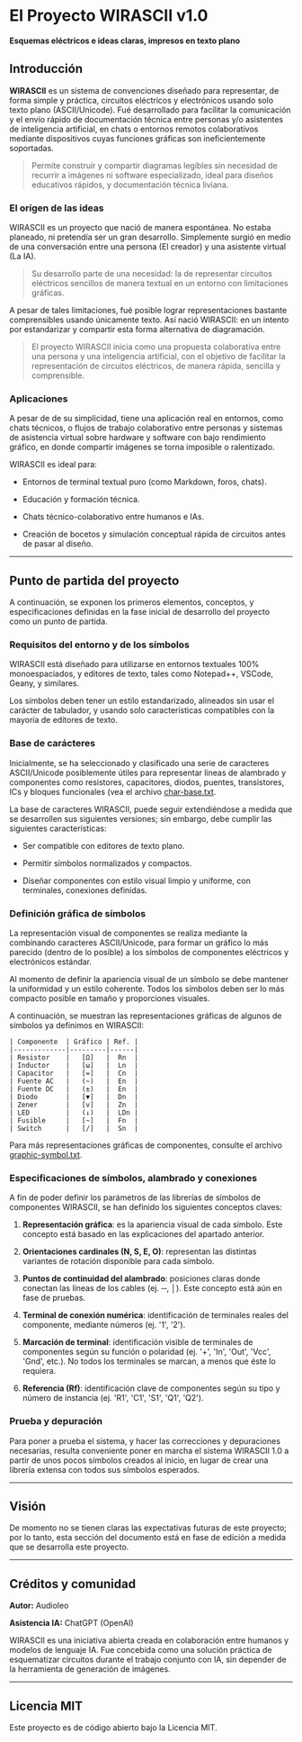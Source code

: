 # El Proyecto WIRASCII v1.0

**Esquemas eléctricos e ideas claras, impresos en texto plano**

## Introducción

**WIRASCII** es un sistema de convenciones diseñado para representar, de forma simple y práctica, circuitos eléctricos y electrónicos usando solo texto plano (ASCII/Unicode). Fué desarrollado para facilitar la comunicación y el envío rápido de documentación técnica entre personas y/o asistentes de inteligencia artificial, en chats o entornos remotos colaborativos mediante dispositivos cuyas funciones gráficas son ineficientemente soportadas.

>Permite construir y compartir diagramas legibles sin necesidad de recurrir a imágenes ni software especializado, ideal para diseños educativos rápidos, y documentación técnica liviana.

### El orígen de las ideas
WIRASCII es un proyecto que nació de manera espontánea. No estaba planeado, ni pretendía ser un gran desarrollo. Simplemente surgió en medio de una conversación entre una persona (El creador) y una asistente virtual (La IA).

>Su desarrollo parte de una necesidad: la de representar circuitos eléctricos sencillos de manera textual en un entorno con limitaciones gráficas.

A pesar de tales limitaciones, fué posible lograr representaciones bastante comprensibles usando únicamente texto. Así nació WIRASCII: en un intento por estandarizar y compartir esta forma alternativa de diagramación.

>El proyecto WIRASCII inicia como una propuesta colaborativa entre una persona y una inteligencia artificial, con el objetivo de facilitar la representación de circuitos eléctricos, de manera rápida, sencilla y comprensible.

### Aplicaciones

A pesar de de su simplicidad, tiene una aplicación real en entornos, como chats técnicos, o flujos de trabajo colaborativo entre personas y sistemas de asistencia virtual sobre hardware y software con bajo rendimiento gráfico, en donde compartir imágenes se torna imposible o ralentizado.

WIRASCII es ideal para:

- Entornos de terminal textual puro (como Markdown, foros, chats).

- Educación y formación técnica.

- Chats técnico-colaborativo entre humanos e IAs.

- Creación de bocetos y simulación conceptual rápida de circuitos antes de pasar al diseño.

---

## Punto de partida del proyecto

A continuación, se exponen los primeros elementos, conceptos, y especificaciones definidas en la fase inicial de desarrollo del proyecto como un punto de partida.

### Requisitos del entorno y de los símbolos

WIRASCII está diseñado para utilizarse en entornos textuales 100% monoespaciados, y editores de texto, tales como Notepad++, VSCode, Geany, y similares.

Los símbolos deben tener un estilo estandarizado, alineados sin usar el carácter de tabulador, y usando solo características compatibles con la mayoría de editores de texto.

### Base de carácteres

Inicialmente, se ha seleccionado y clasificado una serie de caracteres ASCII/Unicode posiblemente útiles para representar líneas de alambrado y componentes como resistores, capacitores, diodos, puentes, transistores, ICs y bloques funcionales (vea el archivo [char-base.txt](/assets/graph-db/legacy-char-base.txt). 

La base de caracteres WIRASCII, puede seguir extendiéndose a medida que se desarrollen sus siguientes versiones; sin embargo, debe cumplir las siguientes características:

- Ser compatible con editores de texto plano.

- Permitir símbolos normalizados y compactos.

- Diseñar componentes con estilo visual limpio y uniforme, con terminales, conexiones definidas.

### Definición gráfica de símbolos

La representación visual de componentes se realiza mediante la combinando caracteres ASCII/Unicode, para formar un gráfico lo más parecido (dentro de lo posible) a los símbolos de componentes eléctricos y electrónicos estándar.

Al momento de definir la apariencia visual de un símbolo se debe mantener la uniformidad y un estilo coherente. Todos los símbolos deben ser lo más compacto posible en tamaño y proporciones visuales. 

A continuación, se muestran las representaciones gráficas de algunos de símbolos ya definimos en WIRASCII:

```
| Componente  | Gráfico | Ref. |
|-------------|---------|------|
| Resistor    |   [Ω]   |  Rn  |
| Inductor    |   [ω]   |  Ln  |
| Capacitor   |   [=]   |  Cn  |
| Fuente AC   |   (~)   |  En  |
| Fuente DC   |   (±)   |  En  |
| Diodo       |   [▼]   |  Dn  |
| Zener       |   [v]   |  Zn  |
| LED         |   (↓)   |  LDn |
| Fusible     |   [~]   |  Fn  |
| Switch      |   [/]   |  Sn  |
```
Para más representaciones gráficas de componentes, consulte el archivo [graphic-symbol.txt](/assets/graph-db/legacy-graph-symbol.txt).

### Especificaciones de símbolos, alambrado y conexiones 

A fin de poder definir los parámetros de las librerías de símbolos de componentes WIRASCII, se han definido los siguientes conceptos claves:

1. **Representación gráfica**: es la apariencia visual de cada símbolo. Este concepto está basado en las explicaciones del apartado anterior.

2. **Orientaciones cardinales (N, S, E, O)**: representan las distintas variantes de rotación disponible para cada símbolo.
3. **Puntos de continuidad del alambrado**: posiciones claras donde conectan las líneas de los cables (ej. ─, │). Este concepto está aún en fase de pruebas.
4. **Terminal de conexión numérica**: identificación de terminales reales del componente, mediante números (ej. '1', '2').
5. **Marcación de terminal**: identificación visible de terminales de componentes según su función o polaridad (ej. '+', 'In', 'Out', 'Vcc', 'Gnd', etc.). No todos los terminales se marcan, a menos que éste lo requiera.

6. **Referencia (Rf)**: identificación clave de componentes según su tipo y número de instancia (ej. 'R1', 'C1', 'S1', 'Q1', 'Q2').

### Prueba y depuración 

Para poner a prueba el sistema, y hacer las correcciones y depuraciones necesarias, resulta conveniente poner en marcha el sistema WIRASCII 1.0 a partir de unos pocos símbolos creados al inicio, en lugar de crear una librería extensa con todos sus símbolos esperados.

---

## Visión

De momento no se tienen claras las expectativas futuras de este proyecto; por lo tanto, esta sección del documento está en fase de edición a medida que se desarrolla este proyecto.

---

## Créditos y comunidad

**Autor:** Audioleo

**Asistencia IA:** ChatGPT (OpenAI)

WIRASCII es una iniciativa abierta creada en colaboración entre humanos y modelos de lenguaje IA. Fue concebida como una solución práctica de esquematizar circuitos durante el trabajo conjunto con IA, sin depender de la herramienta de generación de imágenes.

---

## Licencia MIT

Este proyecto es de código abierto bajo la Licencia MIT.
